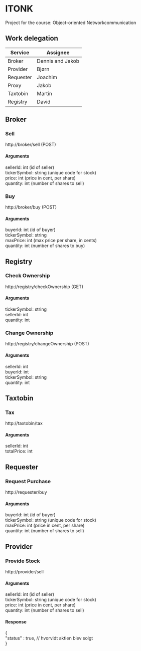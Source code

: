 # ITONK
Project for the course: Object-oriented Networkcommunication

## Work delegation

| Service   	| Assignee         	|
|-----------	|------------------	|
| Broker    	| Dennis and Jakob 	|
| Provider  	| Bjørn            	|
| Requester 	| Joachim          	|
| Proxy     	| Jakob            	|
| Taxtobin  	| Martin           	|
| Registry  	| David            	|

## Broker
### Sell
http://broker/sell (POST)
#### Arguments
sellerId: int (id of seller)  
tickerSymbol: string (unique code for stock)  
price: int (price in cent, per share)  
quantity: int (number of shares to sell)  

### Buy
http://broker/buy (POST)
#### Arguments
buyerId: int (id of buyer)  
tickerSymbol: string  
maxPrice: int (max price per share, in cents)  
quantity: int (number of shares to buy)  

## Registry 
### Check Ownership
http://registry/checkOwnership (GET)
#### Arguments
tickerSymbol: string  
sellerId: int  
quantity: int  
### Change Ownership
http://registry/changeOwnership (POST)
#### Arguments
sellerId: int  
buyerId: int  
tickerSymbol: string  
quantity: int  

## Taxtobin
### Tax
http://taxtobin/tax
#### Arguments
sellerId: int  
totalPrice: int  

## Requester
### Request Purchase
http://requester/buy
#### Arguments
buyerId: int (id of buyer)  
tickerSymbol: string (unique code for stock)  
maxPrice: int (price in cent, per share)  
quantity: int (number of shares to sell)  

## Provider
### Provide Stock
http://provider/sell
#### Arguments
sellerId: int (id of seller)  
tickerSymbol: string (unique code for stock)  
price: int (price in cent, per share)  
quantity: int (number of shares to sell)  

#### Response

{  
    "status" : true, // hvorvidt aktien blev solgt  
}  
